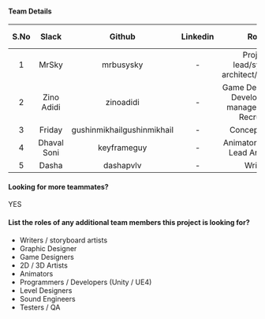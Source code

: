 #### Team Details
| S.No | Slack |   Github  | Linkedin |            Role            | Team Lead |                         Account Number                         |
|:----:|:-----:|:---------:|:--------:|:--------------------------:|-----------|:--------------------------------------------------------------:|
|  1  | MrSky | mrbusysky | - | Project lead/system architect/designer | Yes |fe06754d2dbf23509e975809e9023b620509c1e6618472f16c9659f59e940337|
|  2  | Zino Adidi | zinoadidi | - | Game Developer / Development manager / Lead Recruiter | No |e6877a1a3f9bfbe313c7d2022675c6cf409fcf4eb425793acec4f2d69cb86fcb|
|  3  | Friday | gushinmikhailgushinmikhail | - | Concept artist | No |4ecdfc1d090b7fb33a3a68434ee3dd83a0c18bbe20b8603d8342d66481a8b9a9|
|  4  | Dhaval Soni | keyframeguy | - | Animator/Rigger / Lead Animator | No |09bfea546da126f40a7fb2c6229981894098c4e622768d530432585532e3f359|
|  5  | Dasha | dashapvlv | - | Writer | No |468450a2e36024ac9167d6790bf51b05a2d320e44cfa1b77aa4bb05960dcb98a|

#### Looking for more teammates?
YES

#### List the roles of any additional team members this project is looking for?
- Writers / storyboard artists
- Graphic Designer
- Game Designers
- 2D / 3D Artists
- Animators
- Programmers / Developers (Unity / UE4)
- Level Designers
- Sound Engineers
- Testers / QA
